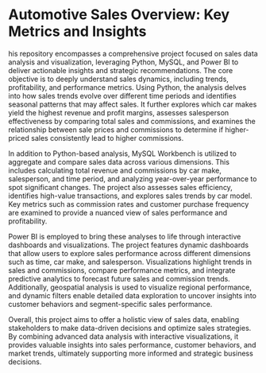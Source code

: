 # Automotive Sales Overview: Key Metrics and Insights

his repository encompasses a comprehensive project focused on sales data analysis and visualization, leveraging Python, MySQL, and Power BI to deliver actionable insights and strategic recommendations. The core objective is to deeply understand sales dynamics, including trends, profitability, and performance metrics. Using Python, the analysis delves into how sales trends evolve over different time periods and identifies seasonal patterns that may affect sales. It further explores which car makes yield the highest revenue and profit margins, assesses salesperson effectiveness by comparing total sales and commissions, and examines the relationship between sale prices and commissions to determine if higher-priced sales consistently lead to higher commissions.

In addition to Python-based analysis, MySQL Workbench is utilized to aggregate and compare sales data across various dimensions. This includes calculating total revenue and commissions by car make, salesperson, and time period, and analyzing year-over-year performance to spot significant changes. The project also assesses sales efficiency, identifies high-value transactions, and explores sales trends by car model. Key metrics such as commission rates and customer purchase frequency are examined to provide a nuanced view of sales performance and profitability.

Power BI is employed to bring these analyses to life through interactive dashboards and visualizations. The project features dynamic dashboards that allow users to explore sales performance across different dimensions such as time, car make, and salesperson. Visualizations highlight trends in sales and commissions, compare performance metrics, and integrate predictive analytics to forecast future sales and commission trends. Additionally, geospatial analysis is used to visualize regional performance, and dynamic filters enable detailed data exploration to uncover insights into customer behaviors and segment-specific sales performance.

Overall, this project aims to offer a holistic view of sales data, enabling stakeholders to make data-driven decisions and optimize sales strategies. By combining advanced data analysis with interactive visualizations, it provides valuable insights into sales performance, customer behaviors, and market trends, ultimately supporting more informed and strategic business decisions.






